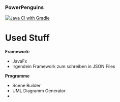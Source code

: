 ### PowerPenguins
[![Java CI with Gradle](https://github.com/ELdER1cH/PowerPenguins/actions/workflows/gradle.yml/badge.svg)](https://github.com/ELdER1cH/PowerPenguins/actions/workflows/gradle.yml)

# Used Stuff

**Framework**: 
- JavaFx
- Irgendein Framework zum schreiben in JSON Files

**Programme**
- Scene Builder 
- UML Diagramm Generator
- 

